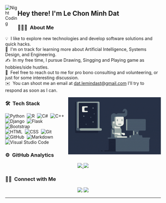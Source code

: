 

<img alt="Night Coding" src="./assets/Hand%20Wave.gif" width='40' align="left"/><h2>Hey there! I'm Le Chon Minh Dat</h2>

<!-- ## 👋 &nbsp;Hey there! I'm Le Chon Minh Dat -->

### 👨🏻‍💻 &nbsp;About Me

💡 &nbsp;I like to explore new technologies and develop software solutions and quick hacks.\
🌱 &nbsp;I'm on track for learning more about Artificial Intelligence, Systems Design, and Engineering.\
✍️ &nbsp;In my free time, I pursue Drawing, Singging and Playing game as hobbies/side hustles.\
💬 &nbsp;Feel free to reach out to me for pro bono consulting and volunteering, or just for some interesting discussion.\
✉️ &nbsp;You can shoot me an email at dat.lemindast@gmail.com I'll try to respond as soon as I can.

<img alt="Night Coding" src="https://raw.githubusercontent.com/AVS1508/AVS1508/master/assets/Night-Coding.gif" align="right"/>

### 🛠 &nbsp;Tech Stack

![Python](https://img.shields.io/badge/-Python-05122A?style=flat&logo=python)&nbsp;
![R](https://img.shields.io/badge/-R-05122A?style=flat&logo=R)&nbsp;
![C#](https://img.shields.io/badge/-.NET-05122A?style=flat&logo=.net&logoColor=00599C)&nbsp;
![C++](https://img.shields.io/badge/-C++-05122A?style=flat&logo=C%2B%2B&logoColor=00599C)&nbsp;
![Django](https://img.shields.io/badge/-Django-05122A?style=flat&logo=django&logoColor=092E20)&nbsp;
![Flask](https://img.shields.io/badge/-Flask-05122A?style=flat&logo=flask)&nbsp;
![Bootstrap](https://img.shields.io/badge/-Bootstrap-05122A?style=flat&logo=bootstrap&logoColor=563D7C)\
![HTML](https://img.shields.io/badge/-HTML-05122A?style=flat&logo=HTML5)&nbsp;
![CSS](https://img.shields.io/badge/-CSS-05122A?style=flat&logo=CSS3&logoColor=1572B6)&nbsp;
![Git](https://img.shields.io/badge/-Git-05122A?style=flat&logo=git)&nbsp;
![GitHub](https://img.shields.io/badge/-GitHub-05122A?style=flat&logo=github)&nbsp;
![Markdown](https://img.shields.io/badge/-Markdown-05122A?style=flat&logo=markdown)\
![Visual Studio Code](https://img.shields.io/badge/-Visual%20Studio%20Code-05122A?style=flat&logo=visual-studio-code&logoColor=007ACC)&nbsp;


### ⚙️ &nbsp;GitHub Analytics

<p align="center">
<a href="[https://github.com/DatMinhLeChon]">
  <img height="180em" src="https://github-readme-stats-eight-theta.vercel.app/api?username=DatMinhLeChon&show_icons=true&theme=algolia&include_all_commits=true&count_private=true"/>
  <img height="180em" src="https://github-readme-stats-eight-theta.vercel.app/api/top-langs/?username=DatMinhLeChon&layout=compact&langs_count=8&theme=algolia"/>
</a>
</p>

### 🤝🏻 &nbsp;Connect with Me

<p align="center">
<a href="https://instagram.com/lcmd_65"><img src="https://img.shields.io/badge/-@lcmd_65-E4405F?style=flat&logo=Instagram&logoColor=white"/></a>
<a href="https://facebook.com/dat.lemindast"><img src="https://img.shields.io/badge/-@dat.lemindast-1877F2?style=flat&logo=Facebook&logoColor=white"/></a>
</p>

-----

<!---
DatMinhLeChon/DatMinhLeChon is a ✨ special ✨ repository because its `README.md` (this file) appears on your GitHub profile.
You can click the Preview link to take a look at your changes.
--->

